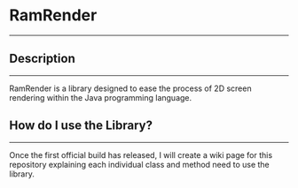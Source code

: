 # RamRender

---

## Description

---
RamRender is a library designed to ease the process of 2D screen rendering within the Java programming language.

## How do I use the Library?

---
Once the first official build has released, I will create a wiki page for this repository explaining each individual class and method need to use the library.
